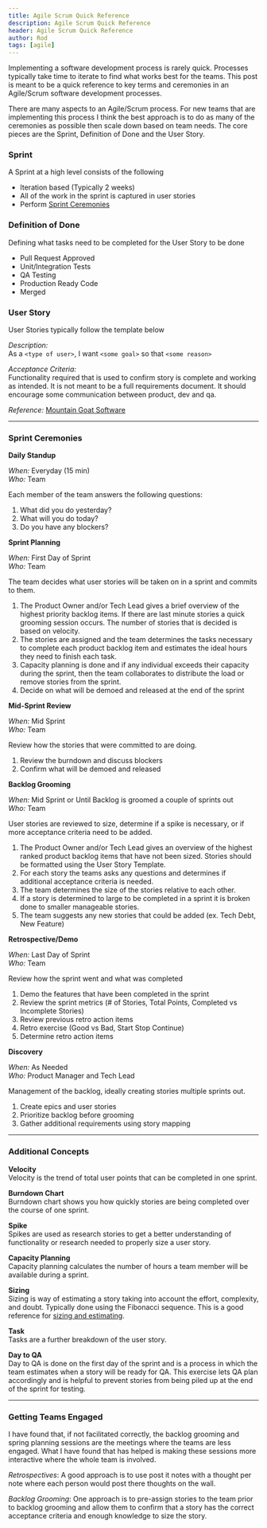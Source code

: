 ```yaml
---
title: Agile Scrum Quick Reference
description: Agile Scrum Quick Reference
header: Agile Scrum Quick Reference
author: Rod
tags: [agile]
---
```

Implementing a software development process is rarely quick.  Processes typically take time to iterate to find what works best for the teams.  This post is meant to be a quick reference to key terms and ceremonies in an Agile/Scrum software development processes.


There are many aspects to an Agile/Scrum process.  For new teams that are implementing this process I think the best approach is to do as many of the ceremonies as possible then scale down based on team needs. The core pieces are the Sprint, Definition of Done and the User Story.

### Sprint
A Sprint at a high level consists of the following
- Iteration based (Typically 2 weeks)
- All of the work in the sprint is captured in user stories 
- Perform [Sprint Ceremonies](#sprint-ceremonies)

### Definition of Done
Defining what tasks need to be completed for the User Story to be done 
- Pull Request Approved
- Unit/Integration Tests
- QA Testing 
- Production Ready Code
- Merged

### User Story
User Stories typically follow the template below  

*Description:*  
	As a ```<type of user>```, I want ```<some goal>``` so that ```<some reason> ```   

*Acceptance Criteria:*  
	Functionality required that is used to confirm story is complete and working as intended.  It is not meant to be a full requirements document.  It should encourage some communication between product, dev and qa.

*Reference:* [Mountain Goat Software](https://www.mountaingoatsoftware.com/agile/user-stories)  

- - -

### Sprint Ceremonies

**Daily Standup**  

*When:* Everyday (15 min)  
*Who:* Team  

Each member of the team answers the following questions: 
1. What did you do yesterday?
2. What will you do today?  
3. Do you have any blockers?

**Sprint Planning**  

*When:*  First Day of Sprint  
*Who:* Team  

The team decides what user stories will be taken on in a sprint and commits to them.
1.  The Product Owner and/or Tech Lead gives a brief overview of the highest priority backlog items.  If there are last minute stories a quick grooming session occurs. The number of stories that is decided is based on velocity.
2. The stories are assigned and the team determines the tasks necessary to complete each product backlog item and estimates the ideal hours they need to finish each task.
3. Capacity planning is done and if any individual exceeds their capacity during the sprint, then the team collaborates to distribute the load or remove stories from the sprint.
4. Decide on what will be demoed and released at the end of the sprint

**Mid-Sprint Review**  

*When:*  Mid Sprint  
*Who:* Team  

Review how the stories that were committed to are doing.  
1. Review the burndown and discuss blockers
2. Confirm what will be demoed and released

**Backlog Grooming**  

*When:*  Mid Sprint or Until Backlog is groomed a couple of sprints out  
*Who:* Team  

User stories are reviewed to size, determine if a spike is necessary, or if more acceptance criteria need to be added.
1. The Product Owner and/or Tech Lead gives an overview of the highest ranked product backlog items that have not been sized.  Stories should be formatted using the User Story Template.
2. For each story the teams asks any questions and determines if additional acceptance criteria is needed.
3. The team determines the size of the stories relative to each other.
4. If a story is determined to large to be completed in a sprint it is broken done to smaller manageable stories.
5. The team suggests any new stories that could be added (ex. Tech Debt, New Feature)

**Retrospective/Demo**  

*When:*  Last Day of Sprint  
*Who:* Team  

Review how the sprint went and what was completed
1. Demo the features that have been completed in the sprint
2. Review the sprint metrics (# of Stories, Total Points, Completed vs Incomplete Stories)
3. Review previous retro action items
4. Retro exercise (Good vs Bad, Start Stop Continue)
5. Determine retro action items

**Discovery**  

*When:* As Needed  
*Who:* Product Manager and Tech Lead  

Management of the backlog, ideally creating stories multiple sprints out.
1. Create epics and user stories
2. Prioritize backlog before grooming
3. Gather additional requirements using story mapping

- - -

### Additional Concepts  

**Velocity**  
Velocity is the trend of total user points that can be completed in one sprint.  

**Burndown Chart**  
Burndown chart shows you how quickly stories are being completed over the course of one sprint.  

**Spike**  
Spikes are used as research stories to get a better understanding of functionality or research needed to properly size a user story.  

**Capacity Planning**  
Capacity planning calculates the number of hours a team member will be available during a sprint.  

**Sizing**  
Sizing is way of estimating a story taking into account the effort, complexity, and doubt.  Typically done using the Fibonacci sequence.  This is a good reference for [sizing and estimating](https://help.rallydev.com/sizing-and-estimates). 

**Task**  
Tasks are a further breakdown of the user story.

**Day to QA**  
Day to QA is done on the first day of the sprint and is a process in which the team estimates when a story will be ready for QA.  This exercise lets QA plan accordingly and is helpful to prevent stories from being piled up at the end of the sprint for testing.

- - -

### Getting Teams Engaged

I have found that, if not facilitated correctly, the backlog grooming and spring planning sessions are the meetings where the teams are less engaged.  What I have found that has helped is making these sessions more interactive where the whole team is involved.  

*Retrospectives*: A good approach is to use post it notes with a thought per note where each person would post there thoughts on the wall.  

*Backlog Grooming*: One approach is to pre-assign stories to the team prior to backlog grooming and allow them to confirm that a story has the correct acceptance criteria and enough knowledge to size the story. 


